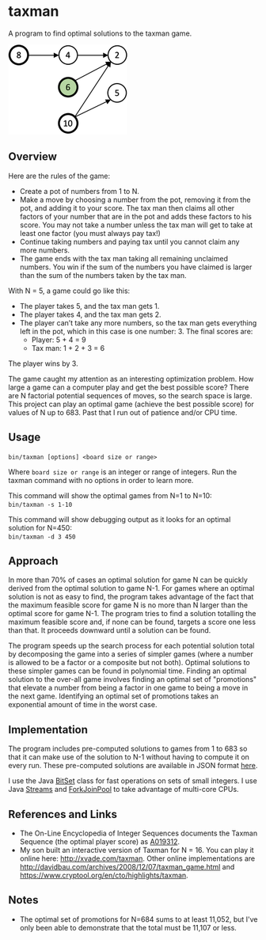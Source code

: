 # taxman
A program to find optimal solutions to the taxman game.

![game 10 move 3](img/10.3.png)


Overview
---------------
Here are the rules of the game:
* Create a pot of numbers from 1 to N.
*	Make a move by choosing a number from the pot, removing it from the pot, and adding it to your score. The tax man
     then claims all other factors of your number that are in the pot and adds these factors to his score. You may not
     take a number unless the tax man will get to take at least one factor (you must always pay tax!)
* Continue taking numbers and paying tax until you cannot claim any more numbers.
* The game ends with the tax man taking all remaining unclaimed numbers. You win if the sum of the numbers you have
  claimed is larger than the sum of the numbers taken by the tax man.

With N = 5, a game could go like this:
* The player takes 5, and the tax man gets 1.
* The player takes 4, and the tax man gets 2.
* The player can’t take any more numbers, so the tax man gets everything left in the pot, which in this case is one
  number: 3.
The final scores are:  
  - Player: 5 + 4 = 9
  - Tax man: 1 + 2 + 3 = 6
    
The player wins by 3.

The game caught my attention as an interesting optimization problem. How large a game can a computer play and get the 
best possible score? There are N factorial potential sequences of moves, so the search space is large.  This project
can play an optimal game (achieve the best possible score) for values of N up to 683.  Past that I run out of patience
and/or CPU time.

Usage
---------------
`bin/taxman [options] <board size or range>`  

Where `board size or range` is an integer or range of integers.  Run the taxman command with no options in order to
learn more.

This command will show the optimal games from N=1 to
N=10:  
    `bin/taxman -s 1-10`  

This command will show debugging output as it looks for an optimal solution for N=450:  
    `bin/taxman -d 3 450`

Approach
---------------
In more than 70% of cases an optimal solution for game N can be quickly derived from the optimal solution to game N-1.
For games where an optimal solution is not as easy to find, the program takes advantage of the fact that the maximum
feasible score for game N is no more than N larger than the optimal score for game N-1.  The program tries to find a
solution totalling the maximum feasible score and, if none can be found, targets a score one less than that.  It
proceeds downward until a solution can be found.

The program speeds up the search process for each potential solution total by decomposing the game into a series of simpler
games (where a number is allowed to be a factor or a composite but not both). Optimal solutions to these simpler
games can be found in polynomial time. Finding an optimal solution to the over-all game involves finding an optimal
set of "promotions" that elevate a number from being a factor in one game to being a move in the next game. Identifying
an optimal set of promotions takes an exponential amount of time in the worst case.

Implementation
---------------
The program includes pre-computed solutions to games from 1 to 683 so that it can make use of the solution to N-1
without having to compute it on every run.  These pre-computed solutions are available in JSON format
[here](src/main/resources/optimal.json).

I use the Java [BitSet](https://docs.oracle.com/en/java/javase/11/docs/api/java.base/java/util/BitSet.html) class for
fast operations on sets of small integers.  I use
Java [Streams](https://docs.oracle.com/en/java/javase/11/docs/api/java.base/java/util/stream/Stream.html)
and [ForkJoinPool](https://docs.oracle.com/en/java/javase/11/docs/api/java.base/java/util/concurrent/ForkJoinPool.html)
to take advantage of multi-core CPUs.

References and Links
---------------
- The On-Line Encyclopedia of Integer Sequences documents the Taxman Sequence (the optimal player score)
as [A019312](https://oeis.org/A019312).
- My son built an interactive version of Taxman for N = 16.  You can play it online here: <http://xvade.com/taxman>.
Other online implementations are <http://davidbau.com/archives/2008/12/07/taxman_game.html> and
<https://www.cryptool.org/en/cto/highlights/taxman>.
  
Notes
---------------
- The optimal set of promotions for N=684 sums to at least 11,052, but I've only been able to demonstrate that the
total must be 11,107 or less.